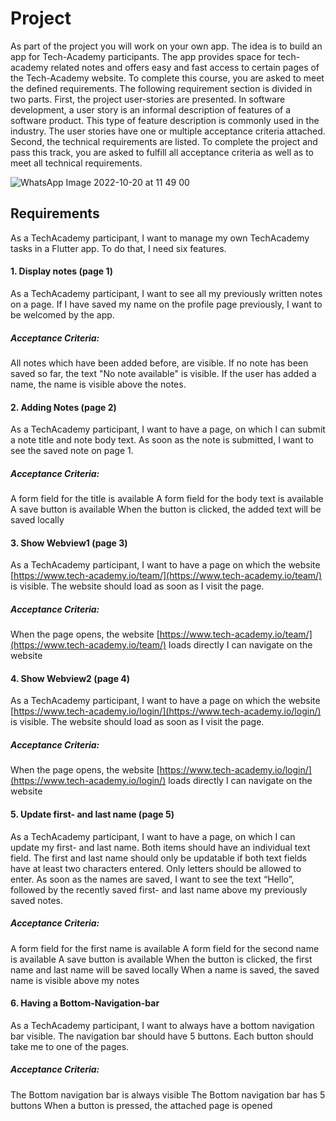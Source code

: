 # Project

As part of the project you will work on your own app. The idea is to build an app for Tech-Academy participants. The app provides space for tech-academy related notes and offers easy and fast access to certain pages of the Tech-Academy website. To complete this course, you are asked to meet the defined requirements. The following requirement section is divided in two parts. First, the project user-stories are presented. In software development, a user story is an informal description of features of a software product. This type of feature description is commonly used in the industry. The user stories have one or multiple acceptance criteria attached. Second, the technical requirements are listed. To complete the project and pass this track, you are asked to fulfill all acceptance criteria as well as to meet all technical requirements.

![WhatsApp Image 2022-10-20 at 11 49 00](https://user-images.githubusercontent.com/41230924/196933464-3787309d-e8f7-4c7c-8e4c-c0c8384a6330.jpeg)


## Requirements

As a TechAcademy participant, I want to manage my own TechAcademy tasks in a Flutter app. To do that, I need six features. 

#### 1. Display notes (page 1)
As a TechAcademy participant, I want to see all my previously written notes on a page. If I have saved my name on the profile page previously, I want to be welcomed by the app.


##### Acceptance Criteria:
All notes which have been added before, are visible.
If no note has been saved so far, the text "No note available" is visible.
If the user has added a name, the name is visible above the notes.



#### 2. Adding Notes (page 2)
As a TechAcademy participant, I want to have a page, on which I can submit a note title and note body text. As soon as the note is submitted, I want to see the saved note on page 1.


##### Acceptance Criteria:
A form field for the title is available
A form field for the body text is available
A save button is available
When the button is clicked, the added text will be saved locally



#### 3. Show Webview1 (page 3)
As a TechAcademy participant, I want to have a page on which the website [https://www.tech-academy.io/team/](https://www.tech-academy.io/team/) is visible. The website should load as soon as I visit the page. 


##### Acceptance Criteria:
When the page opens, the website [https://www.tech-academy.io/team/](https://www.tech-academy.io/team/) loads directly
I can navigate on the website



#### 4. Show Webview2 (page 4)
As a TechAcademy participant, I want to have a page on which the website [https://www.tech-academy.io/login/](https://www.tech-academy.io/login/) is visible. The website should load as soon as I visit the page. 


##### Acceptance Criteria:
When the page opens, the website [https://www.tech-academy.io/login/](https://www.tech-academy.io/login/) loads directly
I can navigate on the website



#### 5. Update first- and last name (page 5)
As a TechAcademy participant, I want to have a page, on which I can update my first- and last name. Both items should have an individual text field. The first and last name should only be updatable if both text fields have at least two characters entered. Only letters should be allowed to enter. As soon as the names are saved, I want to see the text “Hello”, followed by the recently saved first- and last name above my previously saved notes.


##### Acceptance Criteria:
A form field for the first name is available
A form field for the second name is available
A save button is available
When the button is clicked, the first name and last name will be saved locally
When a name is saved, the saved name is visible above my notes



#### 6. Having a Bottom-Navigation-bar
As a TechAcademy participant, I want to always have a bottom navigation bar visible. The navigation bar should have 5 buttons. Each button should take me to one of the pages.


##### Acceptance Criteria:
The Bottom navigation bar is always visible
The Bottom navigation bar has 5 buttons
When a button is pressed, the attached page is opened
